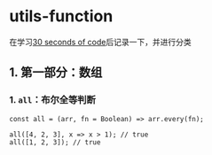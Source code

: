 # utils-function
在学习[30 seconds of code](https://github.com/30-seconds/30-seconds-of-code)后记录一下，并进行分类

## 1. 第一部分：数组
### 1. `all`：布尔全等判断
```
const all = (arr, fn = Boolean) => arr.every(fn);

all([4, 2, 3], x => x > 1); // true
all([1, 2, 3]); // true
```
